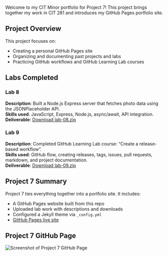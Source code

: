 
Welcome to my CIT Minor portfolio for Project 7! This project brings together my work in CIT 281 and introduces my GitHub Pages portfolio site.

## Project Overview

This project focuses on:

- Creating a personal GitHub Pages site
- Organizing and documenting past projects and labs
- Practicing GitHub workflows and GitHub Learning Lab courses

## Labs Completed

### Lab 8
**Description**: Built a Node.js Express server that fetches photo data using the JSONPlaceholder API.  
**Skills used**: JavaScript, Express, Node.js, async/await, API integration.  
**Deliverable**: [Download lab-08.zip](./lab08.zip)

### Lab 9
**Description**: Completed GitHub Learning Lab course: “Create a release-based workflow”.  
**Skills used**: GitHub flow, creating releases, tags, issues, pull requests, markdown, and project documentation.  
**Deliverable**: [Download lab-09.zip](./lab09.zip)

## Project 7 Summary

Project 7 ties everything together into a portfolio site. It includes:
- A GitHub Pages website built from this repo
- Uploaded lab work with descriptions and downloads
- Configured a Jekyll theme via `_config.yml`
- [GitHub Pages live site](https://sionadhaliwal.github.io/cit281-project07)

## Project 7 GitHub Page

![Screenshot of Project 7 GitHub Page](<img width="607" alt="p7" src="https://github.com/user-attachments/assets/f8f00af8-932b-4f59-b688-8f36b585329f" />
)



